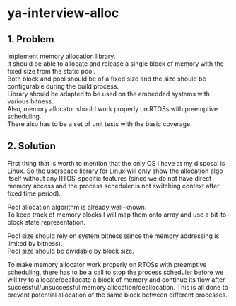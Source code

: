 # ya-interview-alloc

## 1. Problem

Implement memory allocation library.  
It should be able to allocate and release a single block of memory with the
fixed size from the static pool.  
Both block and pool should be of a fixed size and the size should be
configurable during the build process.  
Library should be adapted to be used on the embedded systems with various
bitness.  
Also, memory allocator should work properly on RTOSs with preemptive
scheduling.  
There also has to be a set of unit tests with the basic coverage.

## 2. Solution

First thing that is worth to mention that the only OS I have at my disposal is
Linux. So the userspace library for Linux will only show the allocation algo
itself without any RTOS-specific features (since we do not have direct memory
access and the process scheduler is not switching context after fixed time
period).

Pool allocation algorithm is already well-known.  
To keep track of memory blocks I will map them onto array and use a bit-to-block
state representation.

Pool size should rely on system bitness (since the memory addressing is limited
by bitness).  
Pool size should be dividable by block size.

To make memory allocator work properly on RTOSs with preemptive scheduling,
there has to be a call to stop the process scheduler before we will try to
allocate/deallocate a block of memory and continue its flow after
successful/unsuccessful memory allocation/deallocation. This is all done to
prevent potential allocation of the same block between different processes.
